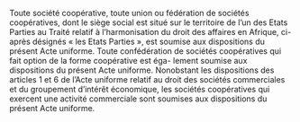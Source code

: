 Toute société coopérative, toute union ou fédération de sociétés coopératives, dont le siège social est situé sur le territoire de l’un des Etats Parties au Traité relatif à l’harmonisation du droit des affaires en Afrique, ci-après désignés « les Etats Parties », est soumise aux dispositions du présent Acte uniforme.
Toute confédération de sociétés coopératives qui fait option de la forme coopérative est éga- lement soumise aux dispositions du présent Acte uniforme.
Nonobstant les dispositions des articles 1 et 6 de l’Acte uniforme relatif au droit des sociétés commerciales et du groupement d’intérêt économique, les sociétés coopératives qui exercent une activité commerciale sont soumises aux dispositions du présent Acte uniforme.